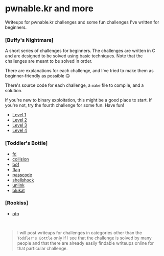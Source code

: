# pwnable.kr and more
Writeups for pwnable.kr challenges and some fun challenges I've written for beginners.

### [Buffy's Nightmare]
A short series of challenges for beginners. The challenges are written in C and are designed to be solved using basic techniques. Note that the challenges are meant to be solved in order.

There are explanations for each challenge, and I've tried to make them as beginner-friendly as possible :upside_down_face:

There's source code for each challenge, a `make` file to compile, and a solution.

If you're new to binary exploitation, this might be a good place to start. If you're not, try the fourth challenge for some fun. Have fun!

- [Level 1](Buffy%27s%20Nightmare/l1)
- [Level 2](Buffy%27s%20Nightmare/l2)
- [Level 3](Buffy%27s%20Nightmare/l3)
- [Level 4](Buffy%27s%20Nightmare/l4)

### [Toddler's Bottle]
- [fd](fd.md)
- [collision](collision.md)
- [bof](bof.md)
- [flag](flag.md)
- [passcode](passcode.md)
- [shellshock](shellshock.md)
- [unlink](unlink.md)
- [blukat](blukat.md)

### [Rookiss]
- [otp](otp.md)

<br>

> I will post writeups for challenges in categories other than the `Toddler's Bottle` only if I see that the challenge is solved by many people and that there are already easily findable writeups online for that particular challenge.
